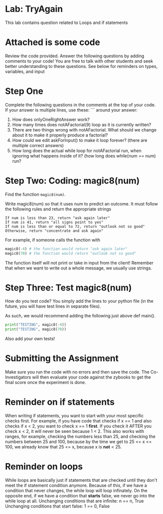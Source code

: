# Lab: TryAgain
This lab contains question related to  Loops and if statements

# Attached is some code
Review the code provided. Answer the following questions by adding comments to your code! You are free to talk with other students and seek better understanding to these questions. See below for reminders on types, variables, and input

# Step One
Complete the following questions in the comments at the top of your code. If your answer is multiple lines, use these: \``` around your answer:
1. How does onlyOneRightAnswer work?
2. How many times does notAFactorial(9) loop as it is currently written?
3. There are two things wrong with notAFactorial. What should we change about it to make it properly produce a factorial?
4. How could we edit askForInput() to make it loop forever? (there are multiple correct answers)
5. How long does the actual while loop for notAFactorial run, when ignoring what happens inside of it? (how long does while(num == num) run?


# Step Two: Coding: magic8(num)
Find the function `magic8(num)`. 

Write magic8(num) so that it uses num to predict an outcome. It must follow the following rules and return the appropriate strings
```
If num is less than 23, return "ask again later"
If num is 41, return "all signs point to yes"
If num is less than or equal to 72, return "outlook not so good"
Otherwise, return "concentrate and ask again"
```

For example, if someone calls the function with
```python
magic8(-4) # the function would return "ask again later"
magic8(70) # the function would return "outlook not so good"
```
The function itself will not print or take in input from the client! Remember that when we want to write out a whole message, we usually use strings.

# Step Three: Test magic8(num)
How do you test code? You simply add the lines to your python file (in the future, you will have test lines in separate files).

As such, we would recommend adding the following just above def main().
```python
print("TESTING", magic8(-4))
print("TESTING", magic8(70))
```
Also add your own tests!

# Submitting the Assignment
Make sure you run the code with no errors and then save the code. The Co-Investigators will then evaluate your code against the zybooks to get the final score once the experiment is done.

# Reminder on if statements
When writing if statements, you want to start with your most specific checks first. For example, if you have code that checks if x == 1 and also checks if x < 2, you want to check x == 1 **first**. If you check it AFTER you check x < 2, it will never be seen because 1 < 2. This also works with ranges, for example, checking the numbers less than 25, and checking the numbers between 25 and 100, because by the time we get to 25 <= x <= 100, we already know that 25 <= x, because x is **not** < 25.

# Reminder on loops
While loops are basically just if statements that are checked until they don't meet the if statement condition anymore. Because of this, if we have a condition that never changes, the while loop will loop infinately. On the opposite end, if we have a condition that **starts** false, we never go into the while loop at all. 
Unchanging conditions that are infinite: n == n, True
Unchanging conditions that start false: 1 == 0, False
